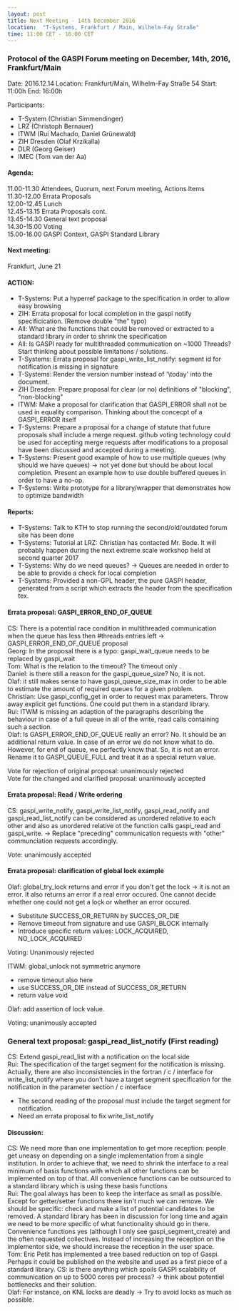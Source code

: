 ```yaml
---
layout: post
title: Next Meeting - 14th December 2016
location:  "T-Systems, Frankfurt / Main, Wilhelm-Fay Straße"
time: 11:00 CET - 16:00 CET
---
```


### Protocol of the GASPI Forum meeting on December, 14th, 2016, Frankfurt/Main

Date: 2016.12.14
Location: Frankfurt/Main, Wilhelm-Fay Straße 54
Start: 11:00h
End: 16:00h

Participants:
- T-System (Christian Simmendinger)
- LRZ (Christoph Bernauer)
- ITWM (Rui Machado, Daniel Grünewald)
- ZIH Dresden (Olaf Krzikalla)
- DLR (Georg Geiser)
- IMEC (Tom van der Aa)

#### Agenda:

11.00-11.30 Attendees, Quorum, next Forum meeting, Actions Items  
11.30-12.00 Errata Proposals  
12.00-12.45 Lunch  
12.45-13.15 Errata Proposals cont.  
13.45-14.30 General text proposal  
14.30-15.00 Voting  
15.00-16.00 GASPI Context, GASPI Standard Library  

#### Next meeting:

Frankfurt, June 21

#### ACTION:

- T-Systems: Put a hyperref package to the specification in order to allow easy browsing  
- ZIH: Errata proposal for local completion in the gaspi notify specificication. (Remove double "the" typo)
- All: What are the functions that could be removed or extracted to a standard library in order to shrink the specification
- All: Is GASPI ready for multithreaded communication on ~1000 Threads? Start thinking about possible limitations / solutions.
- T-Systems: Errata proposal for gaspi\_write\_list\_notify: segment id for notification is missing in signature
- T-Systems: Render the version number instead of '\today' into the document.
- ZIH Dresden: Prepare proposal for clear (or no) definitions of "blocking", "non-blocking"
- ITWM: Make a proposal for clarification that GASPI\_ERROR shall not be used in equality comparison. Thinking about the concecpt of a GASPI\_ERROR itself
- T-Systems: Prepare a proposal for a change of statute that future proposals shall include a merge request. github voting technology could be used for accepting merge requests after modifications to a proposal have been discussed and accepted during a meeting.
- T-Systems: Present good example of how to use multiple queues (why should we have queues) -> not yet done but should be about local completion. Present an example how to use double buffered queues in order to have a no-op.
- T-Systems: Write prototype for a library/wrapper that demonstrates how to optimize bandwidth

#### Reports:

- T-Systems: Talk to KTH to stop running the second/old/outdated forum site has been done
- T-Systems: Tutorial at LRZ: Christian has contacted Mr. Bode. It will probably happen during the next extreme scale workshop held at second quarter 2017
- T-Systems: Why do we need queues? -> Queues are needed in order to be able to provide a check for local completion
- T-Systems: Provided a non-GPL header, the pure GASPI header, generated from a script which extracts the header from the specification tex.

#### Errata proposal: GASPI\_ERROR\_END\_OF\_QUEUE  

CS: There is a potential race condition in multithreaded communication when the queue has
less then #threads entries left -> GASPI\_ERROR\_END\_OF\_QUEUE proposal  
Georg: In the proposal there is a typo: gaspi\_wait\_queue needs to be replaced by gaspi\_wait  
Tom: What is the relation to the timeout? The timeout only .  
Daniel: is there still a reason for the gaspi\_queue\_size? No, it is not.  
Olaf: it still makes sense to have gaspi\_queue\_size\_max in order to be able to estimate the amount of required queues for a given problem.  
Christian: Use gaspi\_config\_get in order to request max parameters. Throw away explicit get functions. One could put them in a standard library.  
Rui: ITWM is missing an adaption of the paragraphs describing the behaviour in case of a full queue in all of the write, read calls containing such a section.  
Olaf: Is GASPI\_ERROR\_END\_OF\_QUEUE really an error? No. It should be an additional return value. In case of an error we do not know what to do. However, for end of queue, we perfectly know that. So, it is not an error. Rename it to GASPI\_QUEUE\_FULL and treat it as a special return value. 

Vote for rejection of original proposal: unanimously rejected  
Vote for the changed and clarified proposal: unanimously accepted  

#### Errata proposal: Read / Write ordering  

CS: gaspi\_write\_notify, gaspi\_write\_list\_notify, gaspi\_read\_notify and gaspi\_read\_list\_notify can be considered as unordered relative to each other and also as unordered relative ot the function calls gaspi\_read and gaspi\_write. -> Replace "preceding" communication requests with "other" communciation requests accordingly.

Vote: unanimously accepted

#### Errata proposal: clarification of global lock example

Olaf: global\_try\_lock returns and error if you don't get the lock -> it is not an error. It also returns an error if a real error occured. One cannot decide whether one could not get a lock or whether an error occured.  

- Substitute SUCCESS\_OR\_RETURN by SUCCES\_OR\_DIE  
- Remove timeout from signature and use GASPI\_BLOCK internally  
- Introduce specific return values: LOCK\_ACQUIRED, NO\_LOCK\_ACQUIRED  

Voting: Unanimously rejected  

ITWM: global\_unlock not symmetric anymore

- remove timeout also here  
- use SUCCESS\_OR\_DIE instead of SUCCESS\_OR\_RETURN
- return value void  

Olaf: add assertion of lock value.  

Voting: unanimously accepted

### General text proposal: gaspi\_read\_list\_notify (First reading)  

CS: Extend gaspi\_read\_list with a notification on the local side  
Rui: The specification of the target segment for the notification is missing. Actually, there are also inconsistencies in the fortran / c / interface for write\_list\_notify where you don't have a target segment specification for the notification in the parameter section / c interface  

- The second reading of the proposal must include the target segment for notification.  
- Need an errata proposal to fix write\_list\_notify  

#### Discussion:  

CS: We need more than one implementation to get more reception: people get uneasy on depending on a single implementation from a single institution. In order to achieve that, we need to shrink the interface to a real minimum of basis functions with which all other functions can be implemented on top of that. All convenience functions can be outsourced to a standard library which is using these basis functions  
Rui: The goal always has been to keep the interface as small as possible. Except for getter/setter functions there isn't much we can remove. We should be specific: check and make a list of potential candidates to be removed.  A standard library has been in discussion for long time and again we need to be more specific of what functionality should go in there. Convenience functions yes (although I only see gaspi\_segment\_create) and the often requested collectives. Instead of increasing the reception on the implementor side, we should increase the reception in the user space.  
Tom: Eric Petit has implemented a tree based reduction on top of Gaspi. Perhaps it could be published on the website and used as a first piece of a standard library. 
CS: is there anything which spoils GASPI scalability of communication on up to 5000 cores per process? -> think about potentiel bottlenecks and their solution.  
Olaf: For instance, on KNL locks are deadly -> Try to avoid locks as much as possible.  


